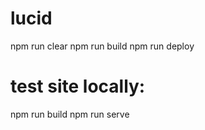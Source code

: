 # lucid
npm run clear
npm run build
npm run deploy

# test site locally:
npm run build
npm run serve